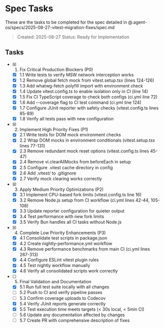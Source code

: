 # Spec Tasks

These are the tasks to be completed for the spec detailed in
@.agent-os/specs/2025-08-27-vitest-migration-fixes/spec.md

> Created: 2025-08-27 Status: Ready for Implementation

## Tasks

- [x] 1. Fix Critical Production Blockers (P0)
  - [x] 1.1 Write tests to verify MSW network interception works
  - [x] 1.2 Remove global fetch mock from vitest.setup.tsx (lines 124-126)
  - [x] 1.3 Add whatwg-fetch polyfill import with environment check
  - [x] 1.4 Update vitest.config.ts to enable isolation only in CI (line 14)
  - [x] 1.5 Fix CI TypeScript coverage to check both configs (ci.yml line 72)
  - [x] 1.6 Add --coverage flag to CI test command (ci.yml line 124)
  - [x] 1.7 Configure JUnit reporter with safety checks (vitest.config.ts lines
        85-89)
  - [x] 1.8 Verify all tests pass with new configuration

- [x] 2. Implement High Priority Fixes (P1)
  - [x] 2.1 Write tests for DOM mock environment checks
  - [x] 2.2 Wrap DOM mocks in environment conditionals (vitest.setup.tsx lines
        77-131)
  - [x] 2.3 Remove redundant mock reset options (vitest.config.ts lines 45-47)
  - [x] 2.4 Remove vi.clearAllMocks from beforeEach in setup
  - [x] 2.5 Configure .vitest cache directory in config
  - [x] 2.6 Add .vitest/ to .gitignore
  - [x] 2.7 Verify mock clearing works correctly

- [x] 3. Apply Medium Priority Optimizations (P2)
  - [x] 3.1 Implement CPU-based fork limits (vitest.config.ts line 16)
  - [x] 3.2 Remove Node.js setup from CI workflow (ci.yml lines 42-44, 105-108)
  - [x] 3.3 Update reporter configuration for quieter output
  - [x] 3.4 Test performance with new fork limits
  - [x] 3.5 Verify Bun handles all CI tasks without Node.js

- [x] 4. Complete Low Priority Enhancements (P3)
  - [x] 4.1 Consolidate test scripts in package.json
  - [x] 4.2 Create nightly-performance.yml workflow
  - [x] 4.3 Remove performance benchmarks from main CI (ci.yml lines 267-313)
  - [x] 4.4 Configure ESLint vitest plugin rules
  - [x] 4.5 Test nightly workflow manually
  - [x] 4.6 Verify all consolidated scripts work correctly

- [ ] 5. Final Validation and Documentation
  - [x] 5.1 Run full test suite locally with all changes
  - [ ] 5.2 Push to CI and verify pipeline passes
  - [ ] 5.3 Confirm coverage uploads to Codecov
  - [x] 5.4 Verify JUnit reports generate correctly
  - [x] 5.5 Test execution time meets targets (< 30s local, < 5min CI)
  - [ ] 5.6 Update any documentation affected by changes
  - [ ] 5.7 Create PR with comprehensive description of fixes
